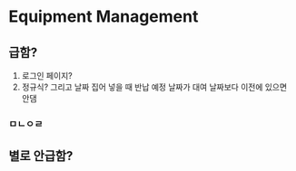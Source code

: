 # Equipment Management

## 급함?
1. 로그인 페이지?
2. 정규식? 그리고 날짜 집어 넣을 때 반납 예정 날짜가 대여 날짜보다 이전에 있으면 안댐

### ㅁㄴㅇㄹ

## 별로 안급함?
